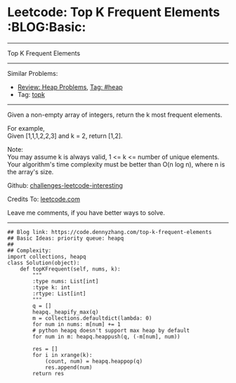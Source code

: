 # Leetcode: Top K Frequent Elements     :BLOG:Basic:


---

Top K Frequent Elements  

---

Similar Problems:  
-   [Review: Heap Problems](https://code.dennyzhang.com/review-heap), [Tag: #heap](https://code.dennyzhang.com/tag/heap)
-   Tag: [topk](https://code.dennyzhang.com/tag/topk)

---

Given a non-empty array of integers, return the k most frequent elements.  

For example,  
Given [1,1,1,2,2,3] and k = 2, return [1,2].  

Note:  
You may assume k is always valid, 1 <= k <= number of unique elements.  
Your algorithm's time complexity must be better than O(n log n), where n is the array's size.  

Github: [challenges-leetcode-interesting](https://github.com/DennyZhang/challenges-leetcode-interesting/tree/master/top-k-frequent-elements)  

Credits To: [leetcode.com](https://leetcode.com/problems/top-k-frequent-elements/description/)  

Leave me comments, if you have better ways to solve.  

---

    ## Blog link: https://code.dennyzhang.com/top-k-frequent-elements
    ## Basic Ideas: priority queue: heapq
    ##
    ## Complexity:
    import collections, heapq
    class Solution(object):
        def topKFrequent(self, nums, k):
            """
            :type nums: List[int]
            :type k: int
            :rtype: List[int]
            """
            q = []
            heapq._heapify_max(q)
            m = collections.defaultdict(lambda: 0)
            for num in nums: m[num] += 1
            # python heapq doesn't support max heap by default
            for num in m: heapq.heappush(q, (-m[num], num))
    
            res = []
            for i in xrange(k):
                (count, num) = heapq.heappop(q)
                res.append(num)
            return res